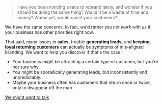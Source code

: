 > Have you been noticing a race to rebrand lately, and wonder if you should be doing the same thing? Would it be a waste of time and money? Worse yet, would upset your customers?

We have the same concerns. In fact, we'd rather you *not work with us* if your business has other priorities right now.

That said, many issues in **sales**, trouble **generating leads**, and **keeping loyal returning customers** can actually be symptoms of mis-aligned branding. We want to help you discover if that's the case!

- Your business might be attracting a certain type of customer, but you're not sure why.
- You might be sporadically generating leads, but inconsistently and unpredictably.
- Maybe your business often has customers that return once or twice, only to disappear off the map.

<p class="center">
  <a class="button primary center" href="/contact">We might want to talk</a>
</p>